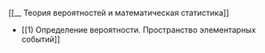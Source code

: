 [[__ Теория вероятностей и математическая статистика]]

- [[1) Определение вероятности. Пространство элементарных событий]]